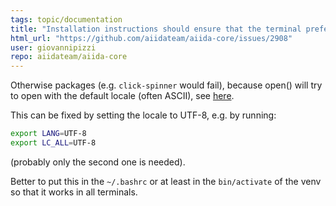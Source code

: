 ```yaml
---
tags: topic/documentation
title: "Installation instructions should ensure that the terminal preferred encoding is UTF8"
html_url: "https://github.com/aiidateam/aiida-core/issues/2908"
user: giovannipizzi
repo: aiidateam/aiida-core
---
```


Otherwise packages (e.g. `click-spinner` would fail), because open() will try to open with the default locale (often ASCII), see [here](https://docs.python.org/3.7/library/functions.html#open).

This can be fixed by setting the locale to UTF-8, e.g. by running:
```bash
export LANG=UTF-8
export LC_ALL=UTF-8
```
(probably only the second one is needed).

Better to put this in the `~/.bashrc` or at least in the `bin/activate` of the venv so that it works in all terminals.